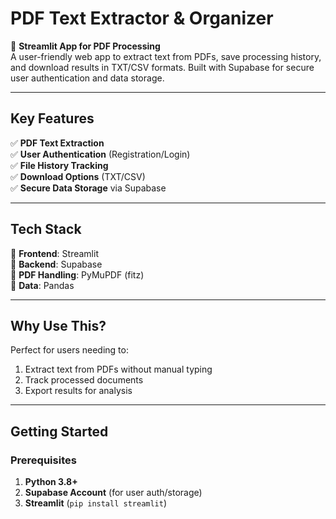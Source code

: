 # PDF Text Extractor & Organizer
📄 **Streamlit App for PDF Processing**  
A user-friendly web app to extract text from PDFs, save processing history, and download results in TXT/CSV formats. Built with Supabase for secure user authentication and data storage.

---

## Key Features
✅ **PDF Text Extraction**  
✅ **User Authentication** (Registration/Login)  
✅ **File History Tracking**  
✅ **Download Options** (TXT/CSV)  
✅ **Secure Data Storage** via Supabase  

---

## Tech Stack
🔧 **Frontend**: Streamlit  
🔧 **Backend**: Supabase  
🔧 **PDF Handling**: PyMuPDF (fitz)  
🔧 **Data**: Pandas  

---

## Why Use This?
Perfect for users needing to:  
1. Extract text from PDFs without manual typing  
2. Track processed documents  
3. Export results for analysis  

---

## Getting Started
### Prerequisites
1. **Python 3.8+**  
2. **Supabase Account** (for user auth/storage)  
3. **Streamlit** (`pip install streamlit`)  


